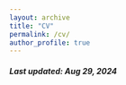 ```yaml
---
layout: archive
title: "CV"
permalink: /cv/
author_profile: true
---
```


<h5> Last updated: Aug 29, 2024 </h5>


<style>
    /* Container for the iframe to manage responsive behavior */
    .pdf-wrapper {
        position: relative;
        width: 100%; /* Full width of the section/container */
        height: 0;
        padding-bottom: 100%; /* Ensures height scales with the width */
        overflow: hidden;
    }

    /* The iframe itself */
    .pdf-wrapper iframe {
        position: absolute;
        top: 0;
        left: 0;
        width: 100%;
        height: 100%;
        border: none; /* Remove border for a cleaner look */
    }

    /* Adjustments for smaller screens */
    @media only screen and (max-width: 768px) {
        .pdf-wrapper {
            width: 100%; /* Ensure full width */
            padding-bottom: 141.42%; /* Adjust for typical A4 aspect ratio */
        }

        .pdf-wrapper iframe {
            width: 100%;
            height: 100%;
        }
    }

    /* Adjustments for wide screens */
    @media only screen and (min-width: 1024px) {
        .pdf-wrapper {
            width: 100%; /* Use full width of the section/container */
            padding-bottom: 141.42%; /* Maintain aspect ratio */
            margin: 0 auto;
        }
    }
</style>

<div class="pdf-wrapper">
  <!-- Empty iframe to be populated by JavaScript -->
  <iframe id="pdf-frame" type="application/pdf"></iframe>
</div>

<script>
    // Function to set the PDF link based on screen size
    function setPDFLink() {
        var iframe = document.getElementById('pdf-frame');
        var screenWidth = window.innerWidth;

        if (screenWidth <= 768) {
            // Use Google Docs preview link for smaller screens
            iframe.src = "https://drive.google.com/file/d/1YQQI0c3ysU20NTOYvtSIWDdMoJ8rmmqo/preview";
        } else {
            // Use the original file link for larger screens
            iframe.src = "/files/cv.pdf#zoom=auto&scrollbar=1";
        }
    }

    // Set PDF link on page load
    window.onload = setPDFLink;

    // Update PDF link on window resize
    window.onresize = setPDFLink;
</script>
